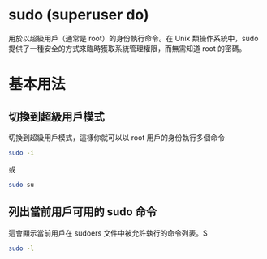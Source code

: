 # sudo (superuser do)
用於以超級用戶（通常是 root）的身份執行命令。在 Unix 類操作系統中，sudo 提供了一種安全的方式來臨時獲取系統管理權限，而無需知道 root 的密碼。

# 基本用法
## 切換到超級用戶模式
切換到超級用戶模式，這樣你就可以以 root 用戶的身份執行多個命令
```bash
sudo -i
```
或
```bash
sudo su
```

## 列出當前用戶可用的 sudo 命令
這會顯示當前用戶在 sudoers 文件中被允許執行的命令列表。S
```bash
sudo -l
```